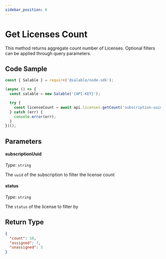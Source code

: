 ```yaml
---
sidebar_position: 6
---
```


# Get Licenses Count

This method returns aggregate count number of Licenses. Optional filters can be applied through query parameters.

## Code Sample

```typescript
const { Salable } = require('@salable/node-sdk');

(async () => {
  const salable = new Salable('{API-KEY}');

  try {
    const licenseCount = await api.licenses.getCount('subscription-uuid', 'ACTIVE');
  } catch (err) {
    console.error(err);
  }
})();
```

## Parameters

#### subscriptionUuid

_Type:_ `string`

The `uuid` of the subscription to filter the license count

#### status

_Type:_ `string`

The `status` of the license to filter by

## Return Type

```json
{
  "count": 10,
  "assigned": 7,
  "unassigned": 3
}
```
